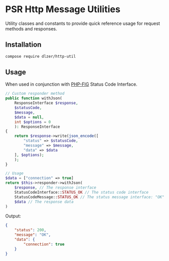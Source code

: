 # PSR Http Message Utilities

Utility classes and constants to provide quick reference usage for request methods and responses.

## Installation

```bash
compose require dlzer/http-util
```

## Usage

When used in conjunction with [PHP-FIG](https://github.com/php-fig/http-message-util) Status Code Interface.

```php
// Custom responder method
public function withJson(
    ResponseInterface $response,
    $statusCode, 
    $message, 
    $data = null, 
    int $options = 0
    ): ResponseInterface
{
    return $response->write(json_encode([
        "status" => $statusCode,
        "message" => $message,
        "data" => $data
    ], $options);
    );
}

// Usage
$data = ["connection" => true]
return $this->responder->withJson(
    $response, // The response interface
    StatusCodeInterface::STATUS_OK // The status code interface
    StatusCodeMessage::STATUS_OK // The status message interface: "OK"
    $data // The response data
)

```

Output:
```json
{
    "status": 200,
    "message": "OK",
    "data": {
        "connection": true
    }
}
```